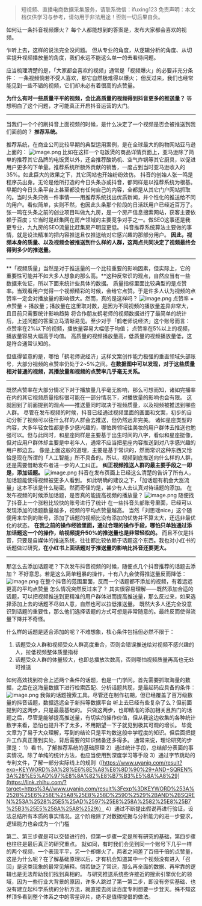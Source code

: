 > 短视频、直播电商数据采集服务，请联系微信：ifuxing123
> 免责声明：本文档仅供学习与参考，请勿用于非法用途！否则一切后果自负。



如何让一条抖音视频爆火？
每个人都能想到的答案是，发布大家都会喜欢的视频。

乍听上去，这样的说法完全没问题。
但从专业的角度，从逻辑分析的角度、从切实提升视频播放量的角度，我们永远不能这么单一的去看待问题。

应当梳理清楚的是，「大家都会喜欢的视频」通常是「视频爆火」的必要非充分条件：
一条视频倘若不受人喜欢，那它自然极难得以爆火；
但反过来，我们也经常能见到一些不错的视频，它们却未必有着很高的点赞量。

**为什么有时一些质量平平的视频，会比高质量的视频得到抖音更多的推送量？**
等想明白了这个问题，才可能真正开启抖音运营的大门。

---

当我们一个个的刷抖音上面视频的时候，是什么决定了一个视频是否会被推送到我们面前的？
**推荐系统。**

推荐系统，在商业公司比较早期的典型运用案例，是在全球最大的购物网站亚马逊上面的：
![image.png](https://cdn.nlark.com/yuque/0/2021/png/97322/1622595700809-438f6f09-48dc-41e8-8d89-8fee50757b9f.png#clientId=u5d3b93f3-bd8b-4&from=paste&height=215&id=u8b08bfb6&margin=%5Bobject%20Object%5D&name=image.png&originHeight=429&originWidth=1440&originalType=url&size=676757&status=done&style=none&taskId=u08ae3f1e-367f-4ab5-bc33-a44415bf3c4&width=720)
比如在这样一个电饭煲的商品详情页面上，亚马逊除了简单的推荐其它品牌的电饭煲以外，还会推荐酸奶机、空气炸锅等其它厨具，以促进用户更多的下单量。推荐系统所额外贡献的销售，一度占到当时亚马逊收入的35%。如此巨大的效果之下，其它网站也开始纷纷效仿。
抖音的创始人张一鸣是程序员出身。无论是他所打造的今日头条亦或抖音，都同样是以推荐系统为根基。早期的今日头条平台上甚至都没有任何自己的内容，全都是从其它门户网站抓取的。当时头条只做一件事情——用推荐系统找出优质新闻，并个性化的推送给不同的用户。看似简单，实则不然，也因此头条那个阶段的日活跃用户已经近百万了。
张一鸣在头条之前的创业项目叫做九九房，是一个房产信息搜索网站，获客主要依赖于百度；它当时是赶集网在房产领域的主要竞争对手之一。做SEO这事还是我更专业，九九房的SEO流量比赶集房产明显更低。
抖音推荐系统算法主要做的事情，就是设法精准的把内容推送且仅推送给对它感兴趣的那部分用户。
**因此，视频本身的质量、以及视频会被推送到什么样的人群，这两点共同决定了视频最终会得到多少的推送量。**

---

**「视频质量」当然是对于推送量的一个比较重要的影响因素，但实际上，它的重要性可能并不如大多人想象的那么高。**这种反常识的观点，自然应当有一些数据来佐证，所以下面来统计些具体的数据。
质量指标里面比较典型的是点赞率。当观看用户觉得一个视频精彩的时候，会给它点赞。于是许多人认为视频的点赞率一定会对播放量的影响很大。然而，真的是这样吗？
![image.png](https://cdn.nlark.com/yuque/0/2021/png/97322/1622595700623-879c1236-8134-4d04-b7ad-902f6e456bce.png#clientId=u5d3b93f3-bd8b-4&from=paste&height=299&id=u2e2cfcf3&margin=%5Bobject%20Object%5D&name=image.png&originHeight=598&originWidth=1118&originalType=url&size=400612&status=done&style=none&taskId=u4d5a7afe-8427-491e-8b7f-d1ea3f47120&width=559)
点赞率 = 点赞量 ÷ 播放量；播放量在这里取对数，是因为不同视频的播放量差异非常大，且目前只需要统计影响趋势
将合作朋友鹤老师的视频数据进行了最简单的统计后，上述问题的答案立马清晰易见。至少对于「鹤老师说经济」这个账号而言：
点赞率在2%以下的视频，播放量容易大幅低于均值；
点赞率在5%以上的视频，播放量容易大幅高于均值。
高质量的视频播放量高，低质量的视频播放量低，这是符合通常认知的。

但值得留意的是，哪怕「鹤老师说经济」这样文案创作能力极强的垂直领域头部账号，大部分视频的点赞率仍处于2~5%之间。**在数据图中可以发现，对于这些质量相对普通的视频，其播放量和视频的点赞率几乎毫无关系。**

---

既然点赞率在大部分情况下对于播放量几乎毫无影响，那么可想而知，诸如完播率在内的其它视频质量指标很可能在一部分情况下，对播放量的影响也会有限。
这就回到了前面提到的观点——推送量同时取决于视频质量，以及视频被推送到哪些人群。
尽管在发布视频的时候，抖音已经通过视频里面的画面和文案，初步的自动分析了视频可以往什么样的人群会去推送，但仍然远非完美。
诸如星座类型的内容，大多年轻女性都是多少感兴趣的，哪怕跨领域往美妆的用户群体去推送也勉强可以。但与此同时，和星座同样是主要基于出生时间的八字，看似和星座挺像，但对应用户群体却主要是中老年人，通常不应当把星座内容推送到对八字感兴趣的用户那边去。
像是上面这般的道理，主要是基于常识的，然而常识这种东西又恰恰是现在所谓的「人工智能」所不具备的。所以，视频到底推送向什么样的人群，还是需要借助发布者进一步的人工纠正。
**纠正视频推送人群的最主要手段之一即是，添加话题。**
![image.png](https://cdn.nlark.com/yuque/0/2021/png/97322/1622595700418-2dbb28ab-d017-48e1-8171-6255bbd5f2fc.png#clientId=u5d3b93f3-bd8b-4&from=paste&height=290&id=u52c82ca1&margin=%5Bobject%20Object%5D&name=image.png&originHeight=579&originWidth=1079&originalType=url&size=178363&status=done&style=none&taskId=u0eee71c0-4aa9-4664-8ed6-60062edd8c7&width=539.5)
抖音在发布页面上已经这么清楚的告诉了所有人，加话题能使得视频被更多人看到。
如此明确的建议之下，「加话题有机会大涨流量」这本不该是什么秘密。然而奇怪的是，甚少有人去认真对待话题的添加。
在发布视频的时候添加话题，是否真的能提高视频的播放量？
![image.png](https://cdn.nlark.com/yuque/0/2021/png/97322/1622595700454-ee6bd330-a25d-454b-ba1b-d2e8e2cc9890.png#clientId=u5d3b93f3-bd8b-4&from=paste&height=295&id=ueeb4a143&margin=%5Bobject%20Object%5D&name=image.png&originHeight=590&originWidth=988&originalType=url&size=165385&status=done&style=none&taskId=ue408bd11-be53-400d-92d0-8b1d3da1f75&width=494)
随便找了抖音上一个涨粉比较快的账号进行了统计
在一些抖音头部账号里面，已经可以发现添加的话题数量越多，视频的平均点赞量越高。
当然「刘思瑶nice」这个随便用来举例的账号，添加了话题的视频比没有添加的优势并不算太大，还远非最优化的状态。
**在我之前的操作经验里面，通过合理的操作手段，哪怕只单独通过添加话题这一个的操作，给视频提升50%的推送量也是非常轻松的。**
而且不仅是抖音，只要是自媒体的推送系统，往往都比较依赖于话题这个东西。我也对小红书的话题做过研究，**在小红书上面话题对于推送量的影响比抖音还要更大。**

---

那怎么去添加话题呢？下次发布抖音视频的时候，随便点几个抖音推荐的话题去添加？
不好意思。若是这么简单粗暴的操作，十有八九会使得推送量反而降低：
![image.png](https://cdn.nlark.com/yuque/0/2021/png/97322/1622595700446-6cf8ed6c-6186-40f9-9ab4-5764ce204ccb.png#clientId=u5d3b93f3-bd8b-4&from=paste&height=298&id=uda035eba&margin=%5Bobject%20Object%5D&name=image.png&originHeight=596&originWidth=990&originalType=url&size=158259&status=done&style=none&taskId=u39f39534-c8fb-4241-a249-3eed2f2cbb7&width=495)
在整个抖音的范围里面，反而一个话题都不添加的视频，有着远远更高的平均点赞量
怎么情况突然反过来了？
其实很容易理解——既然添加合适的话题，可以把视频推送到更精准的用户群体进而提高推送量，那么反过来，如果选择添加上去的话题不尽如人意，自然也可以拉低推送量。
既然大多人还完全没意识到话题的重要性，那么他们选择话题的方式可想是非常随意的。最终反而使得流量下降并不奇怪。

什么样的话题是适合添加的呢？不难想象，核心条件包括但必然不限于：
1) 话题受众人群和视频受众人群高度重合，否则会错误推送给对视频不感兴趣的人，拉低视频整体质量指标
2) 话题受众人群的体量较大，也即总播放次数高，否则哪怕视频质量再高也无处可推送

如何高效找到符合上述两个条件的话题，也是一门学问。首先需要抓取海量的数据，之后在这海量数据下进行检索匹配、分析话题共现，是最起码应具备的条件：
![image.png](https://cdn.nlark.com/yuque/0/2021/png/97322/1622595701623-4fe83487-a4aa-4213-ac99-7ae357f9e655.png#clientId=u5d3b93f3-bd8b-4&from=paste&height=421&id=ub146699d&margin=%5Bobject%20Object%5D&name=image.png&originHeight=842&originWidth=1144&originalType=url&size=289647&status=done&style=none&taskId=u8997f000-adf8-4755-b668-f148c0cb9fc&width=572)
我做的话题搜索工具。尽管还在制作初期，但已经覆盖了百万级数量的抖音话题，数据远远全于新抖等数据平台
听上去已经有些复杂了么？但前面提到的这两步，只是最最基础的。
只做这两步，也即精准的添加相关且热门的话题之后，尽管是能够提高推送量，有切实的操作价值，但从我这边收集的各种统计数字来看，恐怕也提升不了太多，不用期望一下子就见到极其可观的增长。
毕竟文章为了易于大众理解，写到的结论只是平均数这般中学程度的知识。但后面把提升工作真正落到实处，背后需要的知识储备还多得多。
通常来说，理论研究的步骤是：
1）看书，了解推荐系统的基础原理
2）通过统计手段，总结部分表面的事实情况。除了单纯的统计方法，也应当使用到深度学习等手段
3）通过字节跳动的专利文件，了解一部分实际线上的规则（[https://www.uyanip.com/result?exp=KEYWORD%3A%28%E6%8E%A8%E8%8D%90%29+AND+SQREN%3A%28%E5%AD%97%E8%8A%82%E8%B7%B3%E5%8A%A8%29](https://link.zhihu.com/?target=https%3A//www.uyanip.com/result%3Fexp%3DKEYWORD%253A%2528%25E6%258E%25A8%25E8%258D%2590%2529%2BAND%2BSQREN%253A%2528%25E5%25AD%2597%25E8%258A%2582%25E8%25B7%25B3%25E5%258A%25A8%2529)）
4）通过不断提出假说再进行验证，设法总结所有本质的事实情况。这个阶段除了对数据挖掘与分析能力的进一步要求，逻辑能力也会成为一个门槛

第二、第三步骤是可以交替进行的，但第一步骤一定是所有研究的基础，第四步骤也往往是最后真正的研究重点。
就如同，有时我们会见到同一个账号下几乎一样的两个视频，一个表现平平，另一个却爆火了，两者之间差了百倍千倍的点赞量，这是为什么呢？在了解基础原理以后，才有机会知道其中一个视频没有进入「召回」是这类现象的最常见解释。倘若缺乏了常识，那么再全面的数据、再牢靠的逻辑也是无法帮助我们找到真相的。
与研究推送系统些许接近的搜索引擎优化的领域，因为一些行业大背景的原因，许多人跳过了第一第二步，即没有夯实基础、也没有建立起科学系统的分析方法，就直接去阅读百度专利想要一步登天。殊不知这样顶多看到整个体系之中的零星碎片，绝不是值得提倡的做法。
